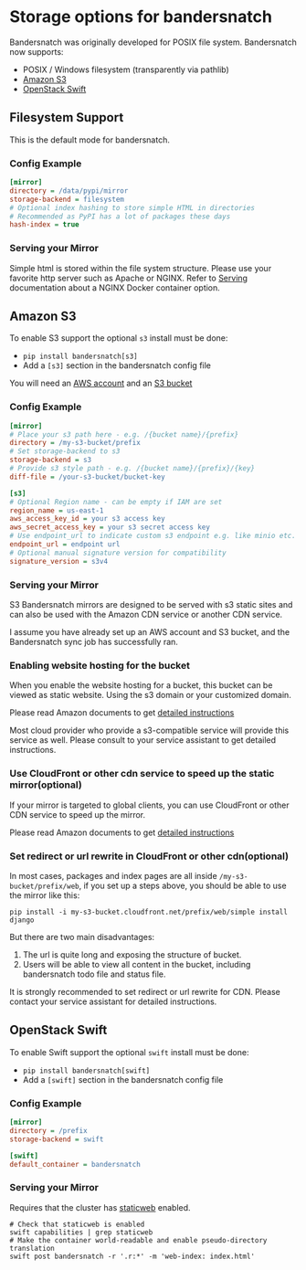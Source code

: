 # Storage options for bandersnatch

Bandersnatch was originally developed for POSIX file system. Bandersnatch now supports:

- POSIX / Windows filesystem (transparently via pathlib)
- [Amazon S3](https://aws.amazon.com/s3/)
- [OpenStack Swift](https://docs.openstack.org/swift/latest/)

## Filesystem Support

This is the default mode for bandersnatch.

### Config Example

```ini
[mirror]
directory = /data/pypi/mirror
storage-backend = filesystem
# Optional index hashing to store simple HTML in directories
# Recommended as PyPI has a lot of packages these days
hash-index = true
```

### Serving your Mirror

Simple html is stored within the file system structure. Please use your
favorite http server such as Apache or NGINX. Refer to [Serving](serving.md) documentation about a NGINX Docker container option.

## Amazon S3

To enable S3 support the optional `s3` install must be done:

- `pip install bandersnatch[s3]`
- Add a `[s3]` section in the bandersnatch config file

You will need an [AWS account](https://aws.amazon.com/console/) and an [S3 bucket](https://docs.aws.amazon.com/AmazonS3/latest/userguide/creating-bucket.html)

### Config Example

```ini
[mirror]
# Place your s3 path here - e.g. /{bucket name}/{prefix}
directory = /my-s3-bucket/prefix
# Set storage-backend to s3
storage-backend = s3
# Provide s3 style path - e.g. /{bucket name}/{prefix}/{key}
diff-file = /your-s3-bucket/bucket-key

[s3]
# Optional Region name - can be empty if IAM are set
region_name = us-east-1
aws_access_key_id = your s3 access key
aws_secret_access_key = your s3 secret access key
# Use endpoint_url to indicate custom s3 endpoint e.g. like minio etc.
endpoint_url = endpoint url
# Optional manual signature version for compatibility
signature_version = s3v4
```

### Serving your Mirror

S3 Bandersnatch mirrors are designed to be served with s3 static sites and
can also be used with the Amazon CDN service or another CDN service.

I assume you have already set up an AWS account and S3 bucket, and the Bandersnatch sync job has successfully ran.

### Enabling website hosting for the bucket

When you enable the website hosting for a bucket, this bucket can be viewed as static website. Using the s3 domain or your customized domain.

Please read Amazon documents to get [detailed instructions](https://docs.aws.amazon.com/AmazonS3/latest/userguide/EnableWebsiteHosting.html)

Most cloud provider who provide a s3-compatible service will provide this service as well. Please consult to your service assistant to get detailed instructions.

### Use CloudFront or other cdn service to speed up the static mirror(optional)

If your mirror is targeted to global clients, you can use CloudFront or other CDN service to speed up the mirror.

Please read Amazon documents to get [detailed instructions](https://docs.aws.amazon.com/AmazonS3/latest/userguide/website-hosting-cloudfront-walkthrough.html)


### Set redirect or url rewrite in CloudFront or other cdn(optional)

In most cases, packages and index pages are all inside ``/my-s3-bucket/prefix/web``, if you set up a steps above, you should be able to use the mirror like this:

```shell
pip install -i my-s3-bucket.cloudfront.net/prefix/web/simple install django
```

But there are two main disadvantages:
1. The url is quite long and exposing the structure of bucket.
2. Users will be able to view all content in the bucket, including bandersnatch todo file and status file.

It is strongly recommended to set redirect or url rewrite for CDN. Please contact your service assistant for detailed instructions.

## OpenStack Swift

To enable Swift support the optional `swift` install must be done:

- `pip install bandersnatch[swift]`
- Add a `[swift]` section in the bandersnatch config file

### Config Example

```ini
[mirror]
directory = /prefix
storage-backend = swift

[swift]
default_container = bandersnatch
```

### Serving your Mirror

Requires that the cluster has [staticweb](https://docs.openstack.org/swift/latest/middleware.html#staticweb) enabled.

```shell
# Check that staticweb is enabled
swift capabilities | grep staticweb
# Make the container world-readable and enable pseudo-directory translation
swift post bandersnatch -r '.r:*' -m 'web-index: index.html'
```
